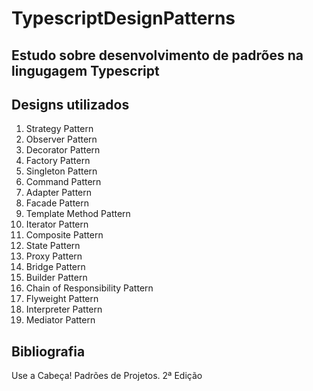 # TypescriptDesignPatterns

## Estudo sobre desenvolvimento de padrões na lingugagem Typescript

## Designs utilizados

1. Strategy Pattern
2. Observer Pattern
3. Decorator Pattern
4. Factory Pattern
5. Singleton Pattern
6. Command Pattern
7. Adapter Pattern
8. Facade Pattern
9. Template Method Pattern
10. Iterator Pattern
11. Composite Pattern
12. State Pattern
13. Proxy Pattern
14. Bridge Pattern
15. Builder Pattern
16. Chain of Responsibility Pattern
17. Flyweight Pattern
18. Interpreter Pattern
19. Mediator Pattern


## Bibliografia

Use a Cabeça! Padrões de Projetos. 2ª Edição
